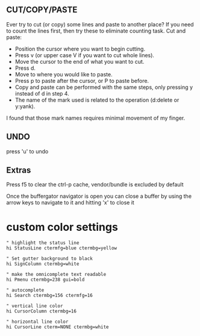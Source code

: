 ## CUT/COPY/PASTE

Ever try to cut (or copy) some lines and paste to another place? If you need to count the lines first, then try these to eliminate counting task.
Cut and paste:

* Position the cursor where you want to begin cutting.
* Press v (or upper case V if you want to cut whole lines).
* Move the cursor to the end of what you want to cut.
* Press d.
* Move to where you would like to paste.
* Press p to paste after the cursor, or P to paste before.
* Copy and paste can be performed with the same steps, only pressing y instead of d in step 4.
* The name of the mark used is related to the operation (d:delete or y:yank).

I found that those mark names requires minimal movement of my finger.

## UNDO

press 'u' to undo

## Extras

Press f5 to clear the ctrl-p cache, vendor/bundle is excluded by default

Once the buffergator navigator is open you can close a buffer by using the arrow keys to navigate to it and hitting 'x' to close it

# custom color settings

    " highlight the status line
    hi StatusLine ctermfg=blue ctermbg=yellow

    " Set gutter background to black
    hi SignColumn ctermbg=white

    " make the omnicomplete text readable
    hi Pmenu ctermbg=238 gui=bold

    " autocomplete
    hi Search ctermbg=156 ctermfg=16

    " vertical line color
    hi CursorColumn ctermbg=16

    " horizontal line color
    hi CursorLine cterm=NONE ctermbg=white
